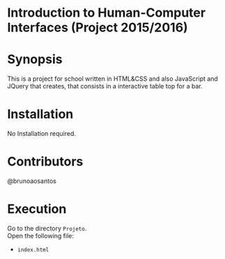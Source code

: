 # Introduction to Human-Computer Interfaces (Project 2015/2016)

# Synopsis
This is a project for school written in HTML&CSS and also JavaScript and JQuery that creates, that consists in a interactive table top for a bar.

# Installation
No Installation required.

# Contributors
@brunoaosantos

# Execution
Go to the directory  `Projeto`. <br />
Open the following file: 
* `index.html` 

